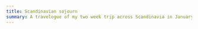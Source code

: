 ```yaml
---
title: Scandinavian sojourn
summary: A travelogue of my two week trip across Scandinavia in January and February 2020.
---
```

